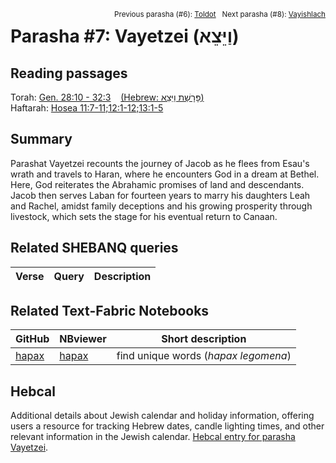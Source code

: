 <span style="float: right;"><sup>Previous parasha (#6): <a href="../06%20-%20Toldot">Toldot</a> &nbsp;&nbsp;Next parasha (#8): <a href="../08%20-%20Vayishlach">Vayishlach</a></sup></span>

# Parasha #7: Vayetzei (וַיֵּצֵא) <a name="start"></a>

## Reading passages

Torah: [Gen. 28:10 - 32:3](https://www.stepbible.org/?q=version=NASB2020|reference=Gen.28:10-32:3&options=HNVUG) &nbsp;&nbsp; [(Hebrew: פָּרָשַׁת וַיֵּצֵא)](https://tikkun.io/#/p/vayetzei)<br>
Haftarah: [Hosea 11:7-11;12:1-12;13:1-5](https://www.stepbible.org/?q=version=NASB2020|reference=Hos.11:7-11;12:1-15&options=HNVUG)

## Summary

Parashat Vayetzei recounts the journey of Jacob as he flees from Esau's wrath and travels to Haran, where he encounters God in a dream at Bethel. Here, God reiterates the Abrahamic promises of land and descendants. Jacob then serves Laban for fourteen years to marry his daughters Leah and Rachel, amidst family deceptions and his growing prosperity through livestock, which sets the stage for his eventual return to Canaan.

## Related SHEBANQ queries

Verse | Query | Description
--- | --- | ---


## Related Text-Fabric Notebooks

GitHub | NBviewer | Short description
---|---|---
[hapax](hapax.ipynb) | [hapax](https://nbviewer.org/github/tonyjurg/Parashot/blob/main/WeeklyParasha/07%20-%20Vayetzei/hapax.ipynb)| find unique words (*hapax legomena*)


## Hebcal

Additional details about Jewish calendar and holiday information, offering users a resource for tracking Hebrew dates, candle lighting times, and other relevant information in the Jewish calendar. [Hebcal entry for parasha Vayetzei](https://www.hebcal.com/sedrot/vayetzei).


